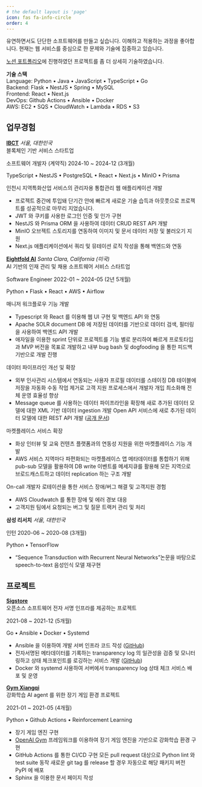 ```yaml
---
# the default layout is 'page'
icon: fas fa-info-circle
order: 4
---
```


<!-- > Add Markdown syntax content to file `_tabs/about.md`{: .filepath } and it will show up on this page.
{: .prompt-tip } -->

유연하면서도 단단한 소프트웨어를 만들고 싶습니다. 이해하고 적용하는 과정을 좋아합니다. 현재는 웹 서비스를 중심으로 한 문제와 기술에 집중하고 있습니다.

[노션 포트폴리오](https://www.notion.so/1d534f2b68ad80a1a496f0c637f6309e?pvs=4)에 진행하였던 프로젝트를 좀 더 상세히 기술하였습니다.

**기술 스택**  
 Language: Python • Java • JavaScript • TypeScript • Go  
   Backend:	Flask • NestJS • Spring • MySQL  
  Frontend:	React • Next.js  
    DevOps:	Github Actions • Ansible • Docker  
      AWS:	EC2 • SQS • CloudWatch • Lambda • RDS • S3

**업무경험**  
---

[**IBCT**](https://www.ibct.kr/)	*서울, 대한민국*  
블록체인 기반 서비스 스타트업

소프트웨어 개발자 (계약직) 2024-10 \~ 2024-12 (3개월)

TypeScript • NestJS • PostgreSQL • React • Next.js • MinIO • Prisma

 인천시 지역특화산업 서비스의 관리자용 통합관리 웹 애플리케이션 개발
 * 프로젝트 중간에 투입돼 단기간 안에 빠르게 새로운 기술 습득과 아웃풋으로 프로젝트를 성공적으로 마무리 지었습니다.
 * JWT 와 쿠키를 사용한 로그인 인증 및 인가 구현
 * NestJS 와 Prisma ORM 을 사용하여 데이터 CRUD REST API 개발
 * MinIO 오브젝트 스토리지를 연동하여 이미지 및 문서 데이터 저장 및 불러오기 지원
 * Next.js 애플리케이션에서 쿼리 및 뮤테이션 로직 작성을 통해 백엔드와 연동

[**Eightfold AI**](https://eightfold.ai/)	*Santa Clara, California (미국)*  
AI 기반의 인재 관리 및 채용 소프트웨어 서비스 스타트업

Software Engineer 2022-01 \~ 2024-05 (2년 5개월)

Python • Flask • React • AWS • Airflow

매니저 워크플로우 기능 개발
* Typescript 와 React 를 이용해 웹 UI 구현 및 백엔드 API 와 연동
* Apache SOLR document DB 에 저장된 데이터를 기반으로 데이터 검색, 필터링을 사용하여 백엔드 API 개발
* 애자일을 이용한 sprint 단위로 프로젝트를 기능 별로 분리하여 빠르게 프로토타입과 MVP 버전을 목표로 개발하고 내부 bug bash 및 dogfooding 을 통한 피드백 기반으로 개발 진행

데이터 파이프라인 개선 및 확장
* 외부 인사관리 시스템에서 연동되는 사용자 프로필 데이터를 스테이징 DB 테이블에 저장을 자동화 수동 작업 제거로 고객 지원 프로세스에서 개발자 개입 최소화해 전체 운영 효율성 향상
* Message queue 를 사용하는 데이터 파이프라인을 확장해 새로 추가된 데이터 모델에 대한 XML 기반 데이터 ingestion 개발 Open API 서비스에 새로 추가된  데이터 모델에 대한 REST API 개발 ([공개 문서](https://apidocs.eightfold.ai/reference/get_succession_plan_by_id))

마켓플레이스 서비스 확장
* 화상 인터뷰 및 교육 컨텐츠 플랫폼과의 연동성 지원을 위한 마켓플레이스 기능 개발
* AWS 서비스 지역마다 파편화되는 마켓플레이스 앱 메타데이터를 통합하기 위해 pub-sub 모델을 활용하여 DB write 이벤트를 메세지큐를 활용해 모든 지역으로 브로드캐스트하고 데이터 replication 하는 구조 개발

On-call 개발자 로테이션을 통한 서비스 장애/버그 해결 및 고객지원 경험
* AWS Cloudwatch 를 통한 장애 및 에러 경보 대응
* 고객지원 팀에서 요청되는 버그 및 질문 트랙커 관리 및 처리

**삼성 리서치**	*서울, 대한민국*

인턴 2020-06 \~ 2020-08 (3개월)

Python • TensorFlow
* “Sequence Transduction with Recurrent Neural Networks”논문을 바탕으로 speech-to-text 음성인식 모델 재구현

**프로젝트**  
---

[**Sigstore**](https://www.sigstore.dev/)  
오픈소스 소프트웨어 전자 서명 인프라를 제공하는 프로젝트

2021-08 \~ 2021-12 (5개월)

Go • Ansible • Docker • Systemd

* Ansible 을 이용하여 개발 서버 인프라 코드 작성 ([GitHub](https://github.com/TSELab/tsel-infrastructure))
* 전자서명된 메타데이터를 기록하는 transparency log 의 일관성을 검증 및 모니터링하고 상태 체크포인트를 로깅하는 서비스 개발 ([GitHub](https://github.com/sigstore/rekor-monitor))
* Docker 와 systemd 사용하여 서버에서 transparency log 상태 체크 서비스 배포 및 운영

[**Gym Xiangqi**](https://github.com/tanliyon/gym-xiangqi)  
강화학습 AI agent 를 위한 장기 게임 환경 프로젝트

2021-01 \~ 2021-05 (4개월)

Python • Github Actions • Reinforcement Learning

* 장기 게임 엔진 구현 
* [OpenAI Gym](https://github.com/openai/gym) 프레임워크를 이용하여 장기 게임 엔진을 기반으로 강화학습 환경 구현
* GitHub Actions 를 통한 CI/CD 구현 모든 pull request 대상으로 Python lint 와 test suite 동작 새로운 git tag 를 release 할 경우 자동으로 해당 패키지 버전 PyPI 에 배포
* Sphinx 을 이용한 문서 페이지 작성
